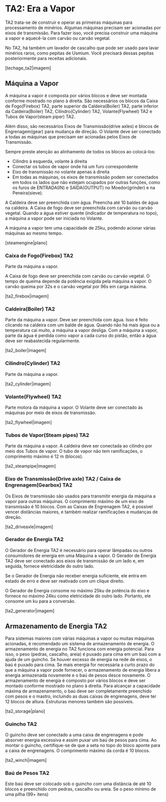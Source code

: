 # TA2: Era a Vapor

TA2 trata-se de construir e operar as primeiras máquinas para processamento de minérios. Algumas máquinas precisam ser acionadas por eixos de transmissão. Para fazer isso, você precisa construir uma máquina a vapor e aquecê-la com carvão ou carvão vegetal.

No TA2, há também um lavador de cascalho que pode ser usado para lavar minérios raros, como pepitas de Usmium. Você precisará dessas pepitas posteriormente para receitas adicionais.

[techage_ta2|imagem]

## Máquina a Vapor

A máquina a vapor é composta por vários blocos e deve ser montada conforme mostrado no plano à direita. São necessários os blocos da Caixa de Fogo(Firebox) TA2, parte superior da Caldeira(Boiler) TA2, parte inferior da Caldeira(Boiler) TA2, Cilindro(Cylinder) TA2, Volante(Flywheel) TA2 e Tubos de Vapor(steam piper) TA2.

Além disso, são necessários Eixos de Transmissão(drive axles) e blocos de Engrenagem(gear) para mudança de direção. O Volante deve ser conectado a todas as máquinas que precisam ser acionadas pelos Eixos de Transmissão.

Sempre preste atenção ao alinhamento de todos os blocos ao colocá-los:

- Cilindro à esquerda, volante à direita
- Conectar os tubos de vapor onde há um furo correspondente
- Eixo de transmissão no volante apenas à direita
- Em todas as máquinas, os eixos de transmissão podem ser conectados em todos os lados que não estejam ocupados por outras funções, como os furos de ENTRADA(IN) e SAÍDA(OUTPUT) no Moedor(grinder) e na Peneira(sieve).

A Caldeira deve ser preenchida com água. Preencha até 10 baldes de água na caldeira.
A Caixa de fogo deve ser preenchida com carvão ou carvão vegetal.
Quando a água estiver quente (indicador de temperatura no topo), a máquina a vapor pode ser iniciada no Volante.

A máquina a vapor tem uma capacidade de 25ku, podendo acionar várias máquinas ao mesmo tempo.

[steamengine|plano]

### Caixa de Fogo(Firebox) TA2

Parte da máquina a vapor.

A Caixa de fogo deve ser preenchida com carvão ou carvão vegetal. O tempo de queima depende da potência exigida pela máquina a vapor. O carvão queima por 32s e o carvão vegetal por 96s em carga máxima.

[ta2_firebox|imagem]

### Caldeira(Boiler) TA2

Parte da máquina a vapor. Deve ser preenchida com água. Isso é feito clicando na caldeira com um balde de água. Quando não há mais água ou a temperatura cai muito, a máquina a vapor desliga. Com a máquina a vapor, parte da água é perdida como vapor a cada curso do pistão, então a água deve ser reabastecida regularmente.

[ta2_boiler|imagem]

### Cilindro(Cylinder) TA2

Parte da máquina a vapor.

[ta2_cylinder|imagem]

### Volante(Flywheel) TA2

Parte motora da máquina a vapor. O Volante deve ser conectado às máquinas por meio de eixos de transmissão.

[ta2_flywheel|imagem]

### Tubos de Vapor(Steam pipes) TA2

Parte da máquina a vapor. A caldeira deve ser conectada ao cilindro por meio dos Tubos de vapor. O tubo de vapor não tem ramificações, o comprimento máximo é 12 m (blocos).

[ta2_steampipe|imagem]

### Eixo de Transmissão(Drive axle) TA2 / Caixa de Engrenagem(Gearbox) TA2

Os Eixos de transmissão são usados para transmitir energia da máquina a vapor para outras máquinas. O comprimento máximo de um eixo de transmissão é 10 blocos. Com as Caixas de Engrenagem TA2, é possível vencer distâncias maiores, e também realizar ramificações e mudanças de direção.

[ta2_driveaxle|imagem]

### Gerador de Energia TA2

O Gerador de Energia TA2 é necessário para operar lâmpadas ou outros consumidores de energia em uma Máquina a vapor. O Gerador de Energia TA2 deve ser conectado aos eixos de transmissão de um lado e, em seguida, fornece eletricidade do outro lado.

Se o Gerador de Energia não receber energia suficiente, ele entra em estado de erro e deve ser reativado com um clique direito.

O Gerador de Energia consome no máximo 25ku de potência do eixo e fornece no máximo 24ku como eletricidade do outro lado. Portanto, ele consome um ku para a conversão.

[ta2_generator|imagem]

## Armazenamento de Energia TA2

Para sistemas maiores com várias máquinas a vapor ou muitas máquinas acionadas, é recomendado um sistema de armazenamento de energia. O armazenamento de energia no TA2 funciona com energia potencial. Para isso, o peso (pedras, cascalho, areia) é puxado para cima em um baú com a ajuda de um guincho. Se houver excesso de energia na rede de eixos, o baú é puxado para cima. Se mais energia for necessária a curto prazo do que a máquina a vapor pode fornecer, o armazenamento de energia libera a energia armazenada novamente e o baú de pesos desce novamente.
O armazenamento de energia é composto por vários blocos e deve ser montado conforme mostrado no plano à direita. 
Para alcançar a capacidade máxima de armazenamento, o baú deve ser completamente preenchido com pesos e o mastro, incluindo as duas caixas de engrenagens, deve ter 12 blocos de altura. Estruturas menores também são possíveis.

[ta2_storage|plano]

### Guincho TA2

O guincho deve ser conectado a uma caixa de engrenagens e pode absorver energia excessiva e assim puxar um baú de pesos para cima. 
Ao montar o guincho, certifique-se de que a seta no topo do bloco aponte para a caixa de engrenagens.
O comprimento máximo da corda é 10 blocos. 

[ta2_winch|imagem]

### Baú de Pesos TA2

Este baú deve ser colocado sob o guincho com uma distância de até 10 blocos e preenchido com pedras, cascalho ou areia. Se o peso mínimo de uma pilha (99+ itens)
